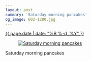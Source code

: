 ```yaml
---
layout: post
summary: 'Saturday morning pancakes'
og_image: 602-1280.jpg
---
```


<div class="post">
 <time>
  <a href="/602">
   {{ page.date | date: "%B %-d, %Y" }}
  </a>
 </time>
 <a href="/602">
  <figure data-taken="1/21/2017">
   <img alt="Saturday morning pancakes" sizes="(min-width: 700px) 50vw, calc(100vw - 2rem)" src="{{ site.assets_url }}/602-640.jpg" srcset="{{ site.assets_url }}/602-320.jpg 320w, {{ site.assets_url }}/602-640.jpg 640w, {{ site.assets_url }}/602-960.jpg 960w, {{ site.assets_url }}/602-1280.jpg 1280w"/>
  </figure>
 </a>
 <span>
  Saturday morning pancakes
 </span>
</div>
